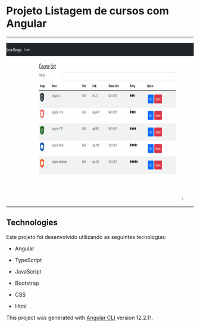 # Projeto Listagem de cursos com Angular

<hr />

<div align="center">
  <img src="./github/video-site.gif" alt="demo-site" height="425">
</div>

<hr />

## Technologies

Este projeto foi desenvolvido utilizando as seguintes tecnologias:

- Angular

- TypeScript

- JavaScript

- Bootstrap

- CSS

- Html

This project was generated with [Angular CLI](https://github.com/angular/angular-cli) version 12.2.11.

